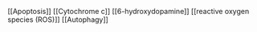 [[Apoptosis]]
[[Cytochrome c]]
[[6-hydroxydopamine]]
[[reactive oxygen species (ROS)]]
[[Autophagy]]
